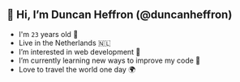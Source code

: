 ## 👋   Hi, I’m Duncan Heffron (@duncanheffron)
- I'm `23` years old 🥳
- Live in the Netherlands 🇳🇱
- I’m interested in web development 👀
- I’m currently learning new ways to improve my code 🌱
- Love to travel the world one day 🌍

<!---
duncanheffron/duncanheffron is a ✨ special ✨ repository because its `README.md` (this file) appears on your GitHub profile.
You can click the Preview link to take a look at your changes.
--->
